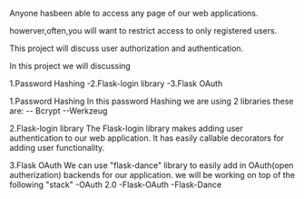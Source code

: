 Anyone hasbeen able to access any page of our web applications.

howerver,often,you will want to restrict access to only registered users.

This project will discuss user authorization and authentication.

In this project we will discussing

1.Password Hashing
-2.Flask-login library
-3.Flask OAuth

1.Password Hashing
In this password Hashing we are using 2 libraries these are:
 -- Bcrypt
 --Werkzeug

 2.Flask-login library
 The Flask-login library makes adding user authentication to our web application.
 It has easily callable decorators for adding user functionality.

 3.Flask OAuth
 We can use "flask-dance" library to easily add in OAuth(open autherization) backends for our application.
 we will be  working on top of the following "stack"
 -OAuth 2.0
 -Flask-OAuth
 -Flask-Dance
